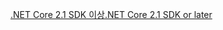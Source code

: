 [<span data-ttu-id="c5b80-101">.NET Core 2.1 SDK 이상</span><span class="sxs-lookup"><span data-stu-id="c5b80-101">.NET Core 2.1 SDK or later</span></span>](https://www.microsoft.com/net/download/all)
